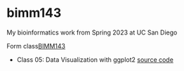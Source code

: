 # bimm143
My bioinformatics work from Spring 2023 at UC San Diego

Form class[BIMM143](https://bioboot.github.io/bimm143_S23/)

- Class 05: Data Visualization with ggplot2 [source code](https://github.com/isabelllafranco/bimm143/blob/main/class05/class05.qmd)
